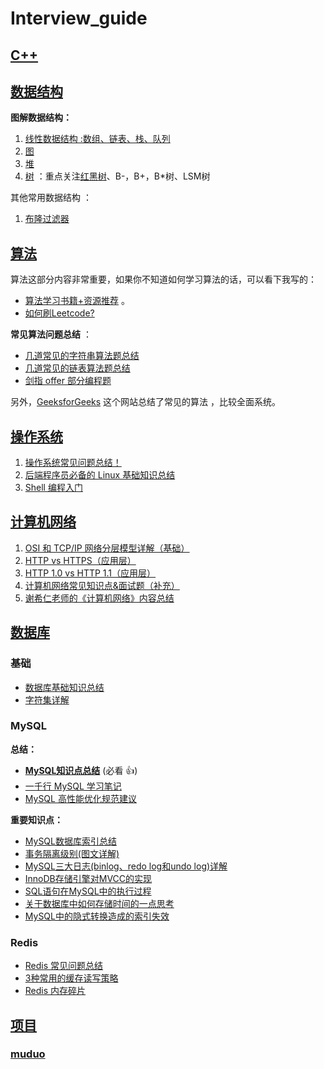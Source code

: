 # Interview_guide

## [C++](./C++/README.md)

## [数据结构](./数据结构/)

**图解数据结构：**

1. [线性数据结构 :数组、链表、栈、队列](./数据结构/linear-data-structure.md)
2. [图](./数据结构/graph.md)
3. [堆](./数据结构/heap.md)
4. [树](./数据结构/tree.md) ：重点关注[红黑树](./数据结构/red-black-tree.md)、B-，B+，B*树、LSM树

其他常用数据结构 ：

1. [布隆过滤器](./数据结构/bloom-filter.md)


## [算法](./算法)

算法这部分内容非常重要，如果你不知道如何学习算法的话，可以看下我写的：

* [算法学习书籍+资源推荐](https://www.zhihu.com/question/323359308/answer/1545320858) 。
* [如何刷Leetcode?](https://www.zhihu.com/question/31092580/answer/1534887374) 

**常见算法问题总结** ：

* [几道常见的字符串算法题总结 ](./算法/string-algorithm-problems.md)
* [几道常见的链表算法题总结 ](./算法/linkedlist-algorithm-problems.md)
* [剑指 offer 部分编程题](./算法/the-sword-refers-to-offer.md)

另外，[GeeksforGeeks]( https://www.geeksforgeeks.org/fundamentals-of-algorithms/) 这个网站总结了常见的算法 ，比较全面系统。


## [操作系统](./操作系统)

1. [操作系统常见问题总结！](./操作系统/operating-system-basic-questions-01.md)
2. [后端程序员必备的 Linux 基础知识总结](./操作系统/linux-intro.md)
3. [Shell 编程入门](./操作系统/shell-intro.md)

## [计算机网络](./计算机网络/)

1. [OSI 和 TCP/IP 网络分层模型详解（基础）](./计算机网络/osi&tcp-ip-model.md)
1. [HTTP vs HTTPS（应用层）](./计算机网络/http&https.md)
1. [HTTP 1.0 vs HTTP 1.1（应用层）](./计算机网络/http1.0&http1.1.md)
1. [计算机网络常见知识点&面试题（补充）](./计算机网络/other-network-questions.md)
2. [谢希仁老师的《计算机网络》内容总结](./计算机网络/谢希仁老师的《计算机网络》内容总结.md)


## [数据库](./数据库/)

### 基础

- [数据库基础知识总结](./%E6%95%B0%E6%8D%AE%E5%BA%93/basis.md)
- [字符集详解](./%E6%95%B0%E6%8D%AE%E5%BA%93/character-set.md)

### MySQL

**总结：**

- **[MySQL知识点总结](./%E6%95%B0%E6%8D%AE%E5%BA%93/mysql/mysql-questions-01.md)** (必看 :+1:)
- [一千行 MySQL 学习笔记](./%E6%95%B0%E6%8D%AE%E5%BA%93/mysql/a-thousand-lines-of-mysql-study-notes.md)
- [MySQL 高性能优化规范建议](./%E6%95%B0%E6%8D%AE%E5%BA%93/mysql/mysql-high-performance-optimization-specification-recommendations.md)

**重要知识点：**

- [MySQL数据库索引总结](./%E6%95%B0%E6%8D%AE%E5%BA%93/mysql/mysql-index.md)
- [事务隔离级别(图文详解)](./%E6%95%B0%E6%8D%AE%E5%BA%93/mysql/transaction-isolation-level.md)
- [MySQL三大日志(binlog、redo log和undo log)详解](./%E6%95%B0%E6%8D%AE%E5%BA%93/mysql/mysql-logs.md)
- [InnoDB存储引擎对MVCC的实现](./%E6%95%B0%E6%8D%AE%E5%BA%93/mysql/innodb-implementation-of-mvcc.md)
- [SQL语句在MySQL中的执行过程](./%E6%95%B0%E6%8D%AE%E5%BA%93/mysql/how-sql-executed-in-mysql.md)
- [关于数据库中如何存储时间的一点思考](./%E6%95%B0%E6%8D%AE%E5%BA%93/mysql/some-thoughts-on-database-storage-time.md)
- [MySQL中的隐式转换造成的索引失效](./%E6%95%B0%E6%8D%AE%E5%BA%93/mysql/index-invalidation-caused-by-implicit-conversion.md)

### Redis

- [Redis 常见问题总结](./%E6%95%B0%E6%8D%AE%E5%BA%93/redis/redis-questions-01.md)
- [3种常用的缓存读写策略](./%E6%95%B0%E6%8D%AE%E5%BA%93/redis/3-commonly-used-cache-read-and-write-strategies.md)
- [Redis 内存碎片](././%E6%95%B0%E6%8D%AE%E5%BA%93/redis/redis-memory-fragmentation.md)


## [项目](./项目/README.md)

### [muduo](./项目)
